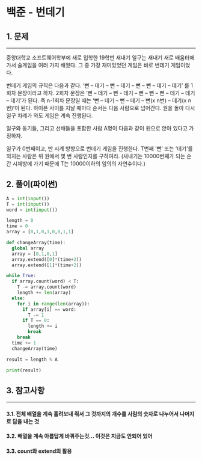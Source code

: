 # 백준 - 번데기

## 1. 문제
***
중앙대학교 소프트웨어학부에 새로 입학한 19학번 새내기 일구는 새내기 새로 배움터에 가서 술게임을 여러 가지 배웠다. 그 중 가장 재미있었던 게임은 바로 번데기 게임이었다.

번데기 게임의 규칙은 다음과 같다. ‘뻔 – 데기 – 뻔 – 데기 – 뻔 – 뻔 – 데기 – 데기’ 를 1회차 문장이라고 하자. 2회차 문장은 ‘뻔 – 데기 – 뻔 - 데기 – 뻔 – 뻔 – 뻔 – 데기 – 데기 – 데기’가 된다. 즉 n-1회차 문장일 때는 ‘뻔 – 데기 – 뻔 – 데기 – 뻔(x n번) – 데기(x n번)’이 된다. 하이픈 사이를 지날 때마다 순서는 다음 사람으로 넘어간다. 원을 돌아 다시 일구 차례가 와도 게임은 계속 진행된다.

일구와 동기들, 그리고 선배들을 포함한 사람 A명이 다음과 같이 원으로 앉아 있다고 가정하자. 



일구가 0번째이고, 반 시계 방향으로 번데기 게임을 진행한다. T번째 ‘뻔’ 또는 ‘데기’를 외치는 사람은 위 원에서 몇 번 사람인지를 구하여라. (새내기는 10000번째가 되는 순간 시체방에 가기 때문에 T는 10000이하의 임의의 자연수이다.)

## 2. 풀이(파이썬)
```py
A = int(input())
T = int(input())
word = int(input())

length = 0
time = 0
array = [0,1,0,1,0,0,1,1]

def changeArray(time):
  global array 
  array = [0,1,0,1]
  array.extend([0]*(time+2))
  array.extend([1]*(time+2))

while True:
  if array.count(word) < T:
    T -= array.count(word)
    length += len(array)
  else:
    for i in range(len(array)):
      if array[i] == word:
        T -= 1
      if T == 0:
        length += i
        break
    break
  time += 1
  changeArray(time)

result = length % A

print(result)
```

## 3. 참고사항
***
#### 3.1. 전체 배열을 계속 흘려보내 줘서 그 것까지의 개수를 사람의 숫자로 나누어서 나머지로 답을 내는 것
#### 3.2. 배열을 계속 아름답게 바꿔주는것... 이것은 지금도 안되어 있어
#### 3.3. count와 extend의 활용
